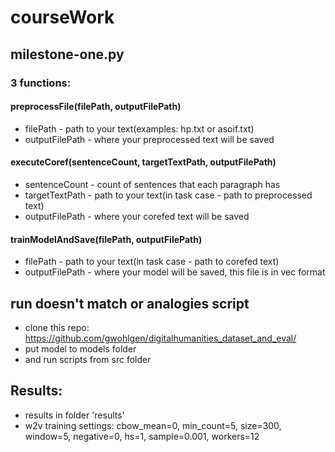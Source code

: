 # courseWork
## milestone-one.py
### 3 functions:
#### preprocessFile(filePath, outputFilePath)
- filePath - path to your text(examples: hp.txt or asoif.txt)
- outputFilePath - where your preprocessed text will be saved
#### executeCoref(sentenceCount, targetTextPath, outputFilePath)
- sentenceCount - count of sentences that each paragraph has
- targetTextPath - path to your text(in task case - path to preprocessed text)
- outputFilePath - where your corefed text will be saved
#### trainModelAndSave(filePath, outputFilePath)
- filePath - path to your text(in task case - path to corefed text)
- outputFilePath - where your model will be saved, this file is in vec format

## run doesn't match or analogies script
- clone this repo: https://github.com/gwohlgen/digitalhumanities_dataset_and_eval/
- put model to models folder
- and run scripts from src folder

##  Results:
- results in folder 'results'
- w2v training settings: cbow_mean=0, min_count=5, size=300, window=5, negative=0, hs=1, sample=0.001, workers=12
